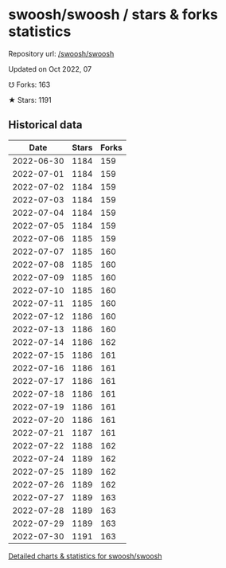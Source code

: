 # swoosh/swoosh / stars & forks statistics

Repository url: [/swoosh/swoosh](https://github.com/swoosh/swoosh)

Updated on Oct 2022, 07

☋ Forks: 163

★ Stars: 1191

## Historical data
| Date | Stars | Forks |
|------|-------|-------|
| 2022-06-30 | 1184 | 159 | 
| 2022-07-01 | 1184 | 159 | 
| 2022-07-02 | 1184 | 159 | 
| 2022-07-03 | 1184 | 159 | 
| 2022-07-04 | 1184 | 159 | 
| 2022-07-05 | 1184 | 159 | 
| 2022-07-06 | 1185 | 159 | 
| 2022-07-07 | 1185 | 160 | 
| 2022-07-08 | 1185 | 160 | 
| 2022-07-09 | 1185 | 160 | 
| 2022-07-10 | 1185 | 160 | 
| 2022-07-11 | 1185 | 160 | 
| 2022-07-12 | 1186 | 160 | 
| 2022-07-13 | 1186 | 160 | 
| 2022-07-14 | 1186 | 162 | 
| 2022-07-15 | 1186 | 161 | 
| 2022-07-16 | 1186 | 161 | 
| 2022-07-17 | 1186 | 161 | 
| 2022-07-18 | 1186 | 161 | 
| 2022-07-19 | 1186 | 161 | 
| 2022-07-20 | 1186 | 161 | 
| 2022-07-21 | 1187 | 161 | 
| 2022-07-22 | 1188 | 162 | 
| 2022-07-24 | 1189 | 162 | 
| 2022-07-25 | 1189 | 162 | 
| 2022-07-26 | 1189 | 162 | 
| 2022-07-27 | 1189 | 163 | 
| 2022-07-28 | 1189 | 163 | 
| 2022-07-29 | 1189 | 163 | 
| 2022-07-30 | 1191 | 163 | 


[Detailed charts & statistics for swoosh/swoosh](https://reviewgithub.com/rep/swoosh/swoosh)
